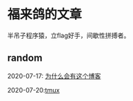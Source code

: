 福来鸽的文章
======

半吊子程序猿，立flag好手，间歇性拼搏者。

random
------
2020-07-17: [为什么会有这个博客](./Content/random_200717_start_up.md)

2020-07-20:[tmux](./content/tool_200720_tmux.md)
